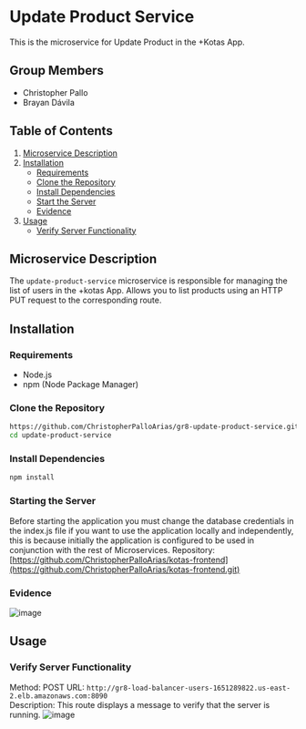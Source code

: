 # Update Product Service

This is the microservice for Update Product in the +Kotas App.

## Group Members

- Christopher Pallo
- Brayan Dávila

## Table of Contents

1. [Microservice Description](#microservice-description)
2. [Installation](#installation)
   - [Requirements](#requirements)
   - [Clone the Repository](#clone-the-repository)
   - [Install Dependencies](#install-dependencies)
   - [Start the Server](#start-the-server)
   - [Evidence](#evidence)
3. [Usage](#usage)
   - [Verify Server Functionality](#verify-server-functionality)

## Microservice Description

The `update-product-service` microservice is responsible for managing the list of users in the +kotas App. Allows you to list products using an HTTP PUT request to the corresponding route.

## Installation

### Requirements

- Node.js
- npm (Node Package Manager)

### Clone the Repository

```sh
https://github.com/ChristopherPalloArias/gr8-update-product-service.git
cd update-product-service
```

### Install Dependencies
```sh
npm install
```

### Starting the Server
Before starting the application you must change the database credentials in the index.js file if you want to use the application locally and independently, this is because initially the application is configured to be used in conjunction with the rest of Microservices.
Repository: [https://github.com/ChristopherPalloArias/kotas-frontend](https://github.com/ChristopherPalloArias/kotas-frontend.git)

### Evidence
![image](https://github.com/user-attachments/assets/b8337272-3d7f-4bae-a5ed-7bf477eb710e)

## Usage
### Verify Server Functionality

Method: POST 
URL: `http://gr8-load-balancer-users-1651289822.us-east-2.elb.amazonaws.com:8090`  
Description: This route displays a message to verify that the server is running.
![image](https://github.com/user-attachments/assets/09bd4504-0a1e-44bb-9e46-617923645760)

